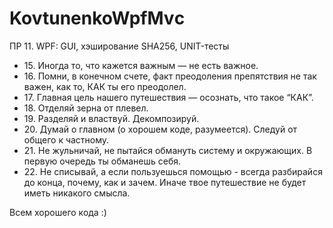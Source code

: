 # KovtunenkoWpfMvс
ПР 11. WPF: GUI, хэширование SHA256, UNIT-тесты
<uL>
<li>15. Иногда то, что кажется важным — не есть важное.</li>
<li>16. Помни, в конечном счете, факт преодоления препятствия не так важен, как то, КАК ты его преодолел.</li>
<li>17. Главная цель нашего путешествия — осознать, что такое “КАК”.</li>
<li>18. Отделяй зерна от плевел.</li>
<li>19. Разделяй и властвуй. Декомпозируй. </li>
<li>20. Думай о главном (о хорошем коде, разумеется). Следуй от общего к частному.</li>
<li>21. Не жульничай, не пытайся обмануть систему и окружающих. В первую очередь ты обманешь себя.</li>
<li>22. Не списывай, а если пользуешься помощью - всегда разбирайся до конца, почему, как и зачем. Иначе твое путешествие не будет иметь никакого смысла.</li>
</ul>

Всем хорошего кода :)
